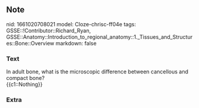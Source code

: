 ## Note
nid: 1661020708021
model: Cloze-chrisc-ff04e
tags: GSSE::!Contributor::Richard_Ryan, GSSE::Anatomy::Introduction_to_regional_anatomy::1._Tissues_and_Structures::Bone::Overview
markdown: false

### Text
<div class="toggle">
  In adult bone, what is the microscopic difference between
  cancellous and compact bone?
</div>
<div class="toggle">
  {{c1::Nothing}}
</div>

### Extra

